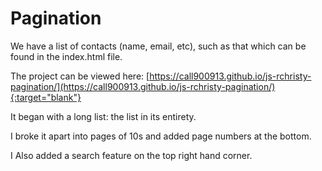 # Pagination

We have a list of contacts (name, email, etc), such as that which can be found in the index.html file.

The project can be viewed here:
[https://call900913.github.io/js-rchristy-pagination/](https://call900913.github.io/js-rchristy-pagination/){:target="blank"}

It began with a long list: the list in its entirety.

I broke it apart into pages of 10s and added page numbers at the bottom.

I Also added a search feature on the top right hand corner.
